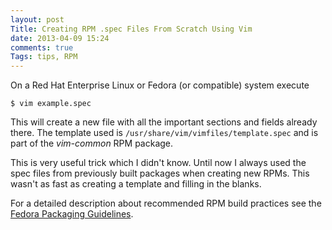 ```yaml
---
layout: post
Title: Creating RPM .spec Files From Scratch Using Vim
date: 2013-04-09 15:24
comments: true
Tags: tips, RPM
---
```


On a Red Hat Enterprise Linux or Fedora (or compatible) system execute

    $ vim example.spec

This will create a new file with all the important sections and fields
already there. The template used is `/usr/share/vim/vimfiles/template.spec`
and is part of the *vim-common* RPM package.

This is very useful trick which I didn't know. Until now I always used the spec files
from previously built packages when creating new RPMs. This wasn't as fast as
creating a template and filling in the blanks.

For a detailed description about recommended RPM build practices see
the [Fedora Packaging Guidelines](https://fedoraproject.org/wiki/Packaging:Guidelines).
